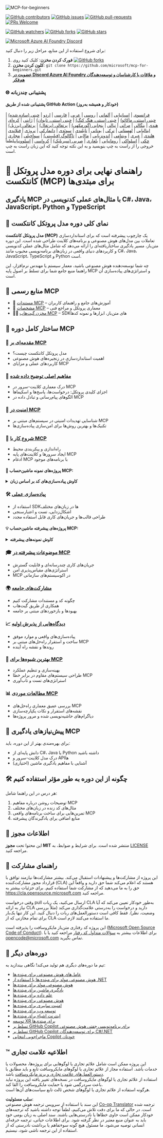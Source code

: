 <!--
CO_OP_TRANSLATOR_METADATA:
{
  "original_hash": "a016679b18071ab1ad4309c0cb4cb8ca",
  "translation_date": "2025-05-19T14:41:43+00:00",
  "source_file": "README.md",
  "language_code": "fa"
}
-->
![MCP-for-beginners](../../translated_images/mcp-beginners.2ce2b317996369ff66c5b72e25eff9d4288ab2741fc70c0b4e523d1ae1e249fd.fa.png)

[![GitHub contributors](https://img.shields.io/github/contributors/microsoft/mcp-for-beginners.svg)](https://GitHub.com/microsoft/mcp-for-beginners/graphs/contributors)
[![GitHub issues](https://img.shields.io/github/issues/microsoft/mcp-for-beginners.svg)](https://GitHub.com/microsoft/mcp-for-beginners/issues)
[![GitHub pull-requests](https://img.shields.io/github/issues-pr/microsoft/mcp-for-beginners.svg)](https://GitHub.com/microsoft/mcp-for-beginners/pulls)
[![PRs Welcome](https://img.shields.io/badge/PRs-welcome-brightgreen.svg?style=flat-square)](http://makeapullrequest.com)

[![GitHub watchers](https://img.shields.io/github/watchers/microsoft/mcp-for-beginners.svg?style=social&label=Watch)](https://GitHub.com/microsoft/mcp-for-beginners/watchers)
[![GitHub forks](https://img.shields.io/github/forks/microsoft/mcp-for-beginners.svg?style=social&label=Fork)](https://GitHub.com/microsoft/mcp-for-beginners/network)
[![GitHub stars](https://img.shields.io/github/stars/microsoft/mcp-for-beginners?style=social&label=Star)](https://GitHub.com/microsoft/mcp-for-beginners/stargazers)


[![Microsoft Azure AI Foundry Discord](https://dcbadge.vercel.app/api/server/ByRwuEEgH4)](https://discord.com/invite/ByRwuEEgH4)


برای شروع استفاده از این منابع، مراحل زیر را دنبال کنید:
1. **فورک کردن مخزن**: کلیک کنید روی [![GitHub forks](https://img.shields.io/github/forks/microsoft/mcp-for-beginners.svg?style=social&label=Fork)](https://GitHub.com/microsoft/mcp-for-beginners/network)
2. **کلون کردن مخزن**:   `git clone https://github.com/microsoft/mcp-for-beginners.git`
3. [**عضویت در Discord Azure AI Foundry و ملاقات با کارشناسان و توسعه‌دهندگان هم‌فکر**](https://discord.com/invite/ByRwuEEgH4)


### 🌐 پشتیبانی چندزبانه

#### پشتیبانی شده از طریق GitHub Action (خودکار و همیشه به‌روز)
[فرانسوی](../fr/README.md) | [اسپانیایی](../es/README.md) | [آلمانی](../de/README.md) | [روسی](../ru/README.md) | [عربی](../ar/README.md) | [فارسی](./README.md) | [اردو](../ur/README.md) | [چینی (ساده شده)](../zh/README.md) | [چینی (سنتی، ماکائو)](../mo/README.md) | [چینی (سنتی، هنگ کنگ)](../hk/README.md) | [چینی (سنتی، تایوان)](../tw/README.md) | [ژاپنی](../ja/README.md) | [کره‌ای](../ko/README.md) | [هندی](../hi/README.md) | [بنگالی](../bn/README.md) | [مراتی](../mr/README.md) | [نپالی](../ne/README.md) | [پنجابی (گورمکھی)](../pa/README.md) | [پرتغالی (پرتغال)](../pt/README.md) | [پرتغالی (برزیل)](../br/README.md) | [ایتالیایی](../it/README.md) | [لهستانی](../pl/README.md) | [ترکی](../tr/README.md) | [یونانی](../el/README.md) | [تایلندی](../th/README.md) | [سوئدی](../sv/README.md) | [دانمارکی](../da/README.md) | [نروژی](../no/README.md) | [فنلاندی](../fi/README.md) | [هلندی](../nl/README.md) | [عبری](../he/README.md) | [ویتنامی](../vi/README.md) | [اندونزیایی](../id/README.md) | [مالایی](../ms/README.md) | [تاگالوگ (فیلیپینی)](../tl/README.md) | [سواحیلی](../sw/README.md) | [مجاری](../hu/README.md) | [چکی](../cs/README.md) | [اسلواکی](../sk/README.md) | [رومانیایی](../ro/README.md) | [بلغاری](../bg/README.md) | [صربی (سیریلیک)](../sr/README.md) | [کرواسی](../hr/README.md) | [اسلوونیایی](../sl/README.md)لطفاً خروجی را از راست به چپ بنویسید و به این نکته توجه کنید که این زبان راست به چپ است.
# 🚀 راهنمای نهایی برای دوره مدل پروتکل کانتکست (MCP) برای مبتدی‌ها

## **یادگیری MCP با مثال‌های عملی کدنویسی در C#، Java، JavaScript، Python و TypeScript**

## 🧠 نمای کلی دوره مدل پروتکل کانتکست

**مدل پروتکل کانتکست (MCP)** یک چارچوب پیشرفته است که برای استانداردسازی تعاملات بین مدل‌های هوش مصنوعی و برنامه‌های کلاینت طراحی شده است. این دوره متن‌باز، مسیر یادگیری ساختاریافته‌ای را ارائه می‌دهد که شامل مثال‌های عملی کدنویسی و کاربردهای دنیای واقعی در زبان‌های برنامه‌نویسی محبوب مانند C#، Java، JavaScript، TypeScript و Python است.

چه شما توسعه‌دهنده هوش مصنوعی باشید، معمار سیستم یا مهندس نرم‌افزار، این راهنما منبع جامع شما برای تسلط بر اصول پایه MCP و استراتژی‌های پیاده‌سازی آن است.

## 🔗 منابع رسمی MCP

- 📘 [مستندات MCP](https://modelcontextprotocol.io/) – آموزش‌های جامع و راهنمای کاربران  
- 📜 [مشخصات MCP](https://spec.modelcontextprotocol.io/) – معماری پروتکل و مراجع فنی  
- 🧑‍💻 [مخزن گیت‌هاب MCP](https://github.com/modelcontextprotocol) – SDKهای متن‌باز، ابزارها و نمونه کدها  

## 🧭 ساختار کامل دوره MCP

### 📌 [مقدمه‌ای بر MCP](./00-Introduction/README.md)

- مدل پروتکل کانتکست چیست؟  
- اهمیت استانداردسازی در زنجیره‌های هوش مصنوعی  
- کاربردهای عملی و مزایای MCP

### 🧩 [مفاهیم اصلی توضیح داده شده](./01-CoreConcepts/README.md)

- درک معماری کلاینت-سرور در MCP  
- اجزای کلیدی پروتکل: درخواست‌ها، پاسخ‌ها و اسکیماها  
- الگوهای پیام‌رسانی و تبادل داده در MCP

### 🔐 [امنیت در MCP](./02-Security/readme.md)

- شناسایی تهدیدات امنیتی در سیستم‌های مبتنی بر MCP  
- تکنیک‌ها و بهترین روش‌ها برای امن‌سازی پیاده‌سازی‌ها

### 🚀 [شروع کار با MCP](./03-GettingStarted/README.md)

- راه‌اندازی و پیکربندی محیط  
- ایجاد سرورها و کلاینت‌های پایه MCP  
- ادغام MCP با برنامه‌های موجود

#### 🧮 پروژه‌های نمونه ماشین‌حساب MCP:
<details>
  <summary><strong>کاوش پیاده‌سازی‌های کد بر اساس زبان</strong></summary>

  - [نمونه سرور MCP در C#](./03-GettingStarted/samples/csharp/README.md)  
  - [ماشین‌حساب MCP در Java](./03-GettingStarted/samples/java/calculator/README.md)  
  - [دموی MCP در JavaScript](./03-GettingStarted/samples/javascript/README.md)  
  - [سرور MCP در Python](../../03-GettingStarted/samples/python/mcp_calculator_server.py)  
  - [نمونه MCP در TypeScript](./03-GettingStarted/samples/typescript/README.md)  

</details>

### 🛠️ [پیاده‌سازی عملی](./04-PracticalImplementation/README.md)

- استفاده از SDKها در زبان‌های مختلف  
- اشکال‌زدایی، تست و اعتبارسنجی  
- طراحی قالب‌ها و جریان‌های کاری قابل استفاده مجدد

#### 💡 پروژه‌های پیشرفته ماشین‌حساب MCP:
<details>
  <summary><strong>کاوش نمونه‌های پیشرفته</strong></summary>

  - [نمونه پیشرفته C#](./04-PracticalImplementation/samples/csharp/README.md)  
  - [نمونه اپلیکیشن کانتینری Java](./04-PracticalImplementation/samples/java/containerapp/README.md)  
  - [نمونه پیشرفته JavaScript](./04-PracticalImplementation/samples/javascript/README.md)  
  - [پیاده‌سازی پیچیده Python](../../04-PracticalImplementation/samples/python/mcp_sample.py)  
  - [نمونه کانتینری TypeScript](./04-PracticalImplementation/samples/typescript/README.md)  

</details>

### 🎓 [موضوعات پیشرفته در MCP](./05-AdvancedTopics/README.md)

- جریان‌های کاری چندرسانه‌ای و قابلیت گسترش  
- استراتژی‌های مقیاس‌پذیری امن  
- MCP در اکوسیستم‌های سازمانی

### 🌍 [مشارکت‌های جامعه](./06-CommunityContributions/README.md)

- چگونه کد و مستندات مشارکت کنیم  
- همکاری از طریق گیت‌هاب  
- بهبودها و بازخوردهای مبتنی بر جامعه

### 📈 [دیدگاه‌هایی از پذیرش اولیه](./07-CaseStudies/README.md)

- پیاده‌سازی‌های واقعی و موارد موفق  
- ساخت و استقرار راه‌حل‌های مبتنی بر MCP  
- روندها و نقشه راه آینده

### 📏 [بهترین شیوه‌ها برای MCP](./08-BestPractices/README.md)

- بهینه‌سازی و تنظیم عملکرد  
- طراحی سیستم‌های مقاوم در برابر خطا MCP  
- استراتژی‌های تست و تاب‌آوری

### 📊 [مطالعات موردی MCP](./09-CaseStudy/Readme.md)

- بررسی عمیق معماری راه‌حل‌های MCP  
- نقشه‌های استقرار و نکات یکپارچه‌سازی  
- دیاگرام‌های حاشیه‌نویسی شده و مرور پروژه‌ها

## 🎯 پیش‌نیازهای یادگیری MCP

برای بهره‌مندی بهتر از این دوره، باید:

- دانش پایه‌ای از C#، Java یا Python داشته باشید  
- درک مدل کلاینت-سرور و APIها  
- (اختیاری) آشنایی با مفاهیم یادگیری ماشین

## 🛠️ چگونه از این دوره به طور مؤثر استفاده کنیم

هر درس در این راهنما شامل:

1. توضیحات روشن درباره مفاهیم MCP  
2. مثال‌های کد زنده در زبان‌های مختلف  
3. تمرین‌هایی برای ساخت برنامه‌های واقعی MCP  
4. منابع اضافی برای یادگیرندگان پیشرفته  

## 📜 اطلاعات مجوز

این محتوا تحت **مجوز MIT** منتشر شده است. برای شرایط و ضوابط، به [LICENSE](../../LICENSE) مراجعه کنید.

## 🤝 راهنمای مشارکت

این پروژه از مشارکت‌ها و پیشنهادات استقبال می‌کند. بیشتر مشارکت‌ها نیازمند توافق با قرارداد مجوز مشارکت‌کننده (CLA) هستند که اعلام می‌کند شما حق دارید و واقعاً این حق را به ما می‌دهید که از مشارکت شما استفاده کنیم. برای جزئیات بیشتر به <https://cla.opensource.microsoft.com> مراجعه کنید.

وقتی درخواست pull ارسال می‌کنید، یک ربات CLA به‌طور خودکار تعیین می‌کند که آیا نیاز به ارائه CLA دارید و درخواست را به‌درستی علامت‌گذاری می‌کند (مثلاً بررسی وضعیت، نظر). فقط کافی است دستورالعمل‌های ربات را دنبال کنید. این کار تنها یک‌بار برای تمام مخازنی که از CLA ما استفاده می‌کنند لازم است.

این پروژه کد رفتاری متن‌باز مایکروسافت را پذیرفته است ([Microsoft Open Source Code of Conduct](https://opensource.microsoft.com/codeofconduct/)). برای اطلاعات بیشتر به [سؤالات متداول کد رفتار](https://opensource.microsoft.com/codeofconduct/faq/) مراجعه کنید یا با [opencode@microsoft.com](mailto:opencode@microsoft.com) تماس بگیرید.

## 🎒 دوره‌های دیگر  
تیم ما دوره‌های دیگری هم تولید می‌کند! نگاهی بیندازید به:

- [عامل‌های هوش مصنوعی برای مبتدی‌ها](https://github.com/microsoft/ai-agents-beginners?WT.mc_id=academic-105485-koreyst)  
- [هوش مصنوعی مولد برای مبتدی‌ها با استفاده از .NET](https://github.com/microsoft/Generative-AI-for-beginners-dotnet?WT.mc_id=academic-105485-koreyst)  
- [هوش مصنوعی مولد برای مبتدی‌ها](https://github.com/microsoft/generative-ai-for-beginners?WT.mc_id=academic-105485-koreyst)
- [یادگیری ماشین برای مبتدی‌ها](https://aka.ms/ml-beginners?WT.mc_id=academic-105485-koreyst)
- [علم داده برای مبتدی‌ها](https://aka.ms/datascience-beginners?WT.mc_id=academic-105485-koreyst)
- [هوش مصنوعی برای مبتدی‌ها](https://aka.ms/ai-beginners?WT.mc_id=academic-105485-koreyst)
- [امنیت سایبری برای مبتدی‌ها](https://github.com/microsoft/Security-101??WT.mc_id=academic-96948-sayoung)
- [توسعه وب برای مبتدی‌ها](https://aka.ms/webdev-beginners?WT.mc_id=academic-105485-koreyst)
- [اینترنت اشیاء برای مبتدی‌ها](https://aka.ms/iot-beginners?WT.mc_id=academic-105485-koreyst)
- [توسعه XR برای مبتدی‌ها](https://github.com/microsoft/xr-development-for-beginners?WT.mc_id=academic-105485-koreyst)
- [تسلط بر GitHub Copilot برای برنامه‌نویسی جفتی هوش مصنوعی](https://aka.ms/GitHubCopilotAI?WT.mc_id=academic-105485-koreyst)
- [تسلط بر GitHub Copilot برای توسعه‌دهندگان C#/.NET](https://github.com/microsoft/mastering-github-copilot-for-dotnet-csharp-developers?WT.mc_id=academic-105485-koreyst)
- [ماجراجویی انتخابی Copilot خودتان](https://github.com/microsoft/CopilotAdventures?WT.mc_id=academic-105485-koreyst)


## ™️ اطلاعیه علامت تجاری

این پروژه ممکن است شامل علائم تجاری یا لوگوهایی برای پروژه‌ها، محصولات یا خدمات باشد. استفاده مجاز از علائم تجاری یا لوگوهای مایکروسافت تابع و باید مطابق با  
[دستورالعمل‌های علامت تجاری و برند مایکروسافت](https://www.microsoft.com/legal/intellectualproperty/trademarks/usage/general) باشد.  
استفاده از علائم تجاری یا لوگوهای مایکروسافت در نسخه‌های تغییر یافته این پروژه نباید باعث سردرگمی شود یا حمایت مایکروسافت را القا کند.  
هرگونه استفاده از علائم تجاری یا لوگوهای شخص ثالث تابع سیاست‌های آن‌ها است.

**سلب مسئولیت**:  
این سند با استفاده از سرویس ترجمه هوش مصنوعی [Co-op Translator](https://github.com/Azure/co-op-translator) ترجمه شده است. در حالی که ما برای دقت تلاش می‌کنیم، لطفاً توجه داشته باشید که ترجمه‌های خودکار ممکن است حاوی خطاها یا نادرستی‌هایی باشند. سند اصلی به زبان بومی خود باید به عنوان منبع معتبر در نظر گرفته شود. برای اطلاعات حیاتی، ترجمه حرفه‌ای انسانی توصیه می‌شود. ما مسئول هیچ گونه سوءتفاهم یا برداشت نادرستی که از استفاده از این ترجمه ناشی شود، نیستیم.